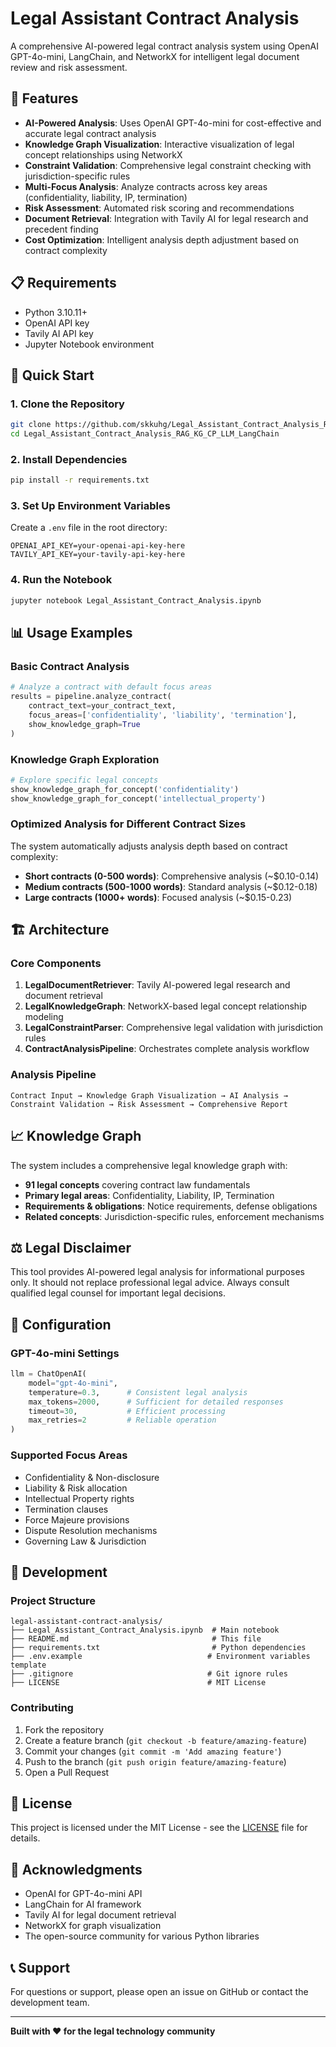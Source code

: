 # Legal Assistant Contract Analysis

A comprehensive AI-powered legal contract analysis system using OpenAI GPT-4o-mini, LangChain, and NetworkX for intelligent legal document review and risk assessment.

## 🎯 Features

- **AI-Powered Analysis**: Uses OpenAI GPT-4o-mini for cost-effective and accurate legal contract analysis
- **Knowledge Graph Visualization**: Interactive visualization of legal concept relationships using NetworkX
- **Constraint Validation**: Comprehensive legal constraint checking with jurisdiction-specific rules
- **Multi-Focus Analysis**: Analyze contracts across key areas (confidentiality, liability, IP, termination)
- **Risk Assessment**: Automated risk scoring and recommendations
- **Document Retrieval**: Integration with Tavily AI for legal research and precedent finding
- **Cost Optimization**: Intelligent analysis depth adjustment based on contract complexity

## 📋 Requirements

- Python 3.10.11+
- OpenAI API key
- Tavily AI API key
- Jupyter Notebook environment

## 🚀 Quick Start

### 1. Clone the Repository

```bash
git clone https://github.com/skkuhg/Legal_Assistant_Contract_Analysis_RAG_KG_CP_LLM_LangChain.git
cd Legal_Assistant_Contract_Analysis_RAG_KG_CP_LLM_LangChain
```

### 2. Install Dependencies

```bash
pip install -r requirements.txt
```

### 3. Set Up Environment Variables

Create a `.env` file in the root directory:

```env
OPENAI_API_KEY=your-openai-api-key-here
TAVILY_API_KEY=your-tavily-api-key-here
```

### 4. Run the Notebook

```bash
jupyter notebook Legal_Assistant_Contract_Analysis.ipynb
```

## 📊 Usage Examples

### Basic Contract Analysis

```python
# Analyze a contract with default focus areas
results = pipeline.analyze_contract(
    contract_text=your_contract_text,
    focus_areas=['confidentiality', 'liability', 'termination'],
    show_knowledge_graph=True
)
```

### Knowledge Graph Exploration

```python
# Explore specific legal concepts
show_knowledge_graph_for_concept('confidentiality')
show_knowledge_graph_for_concept('intellectual_property')
```

### Optimized Analysis for Different Contract Sizes

The system automatically adjusts analysis depth based on contract complexity:

- **Short contracts (0-500 words)**: Comprehensive analysis (~$0.10-0.14)
- **Medium contracts (500-1000 words)**: Standard analysis (~$0.12-0.18)
- **Large contracts (1000+ words)**: Focused analysis (~$0.15-0.23)

## 🏗️ Architecture

### Core Components

1. **LegalDocumentRetriever**: Tavily AI-powered legal research and document retrieval
2. **LegalKnowledgeGraph**: NetworkX-based legal concept relationship modeling
3. **LegalConstraintParser**: Comprehensive legal validation with jurisdiction rules
4. **ContractAnalysisPipeline**: Orchestrates complete analysis workflow

### Analysis Pipeline

```
Contract Input → Knowledge Graph Visualization → AI Analysis → Constraint Validation → Risk Assessment → Comprehensive Report
```

## 📈 Knowledge Graph

The system includes a comprehensive legal knowledge graph with:

- **91 legal concepts** covering contract law fundamentals
- **Primary legal areas**: Confidentiality, Liability, IP, Termination
- **Requirements & obligations**: Notice requirements, defense obligations
- **Related concepts**: Jurisdiction-specific rules, enforcement mechanisms

## ⚖️ Legal Disclaimer

This tool provides AI-powered legal analysis for informational purposes only. It should not replace professional legal advice. Always consult qualified legal counsel for important legal decisions.

## 🔧 Configuration

### GPT-4o-mini Settings

```python
llm = ChatOpenAI(
    model="gpt-4o-mini",
    temperature=0.3,      # Consistent legal analysis
    max_tokens=2000,      # Sufficient for detailed responses
    timeout=30,           # Efficient processing
    max_retries=2         # Reliable operation
)
```

### Supported Focus Areas

- Confidentiality & Non-disclosure
- Liability & Risk allocation
- Intellectual Property rights
- Termination clauses
- Force Majeure provisions
- Dispute Resolution mechanisms
- Governing Law & Jurisdiction

## 📝 Development

### Project Structure

```
legal-assistant-contract-analysis/
├── Legal_Assistant_Contract_Analysis.ipynb  # Main notebook
├── README.md                                # This file
├── requirements.txt                         # Python dependencies
├── .env.example                            # Environment variables template
├── .gitignore                              # Git ignore rules
├── LICENSE                                 # MIT License

```

### Contributing

1. Fork the repository
2. Create a feature branch (`git checkout -b feature/amazing-feature`)
3. Commit your changes (`git commit -m 'Add amazing feature'`)
4. Push to the branch (`git push origin feature/amazing-feature`)
5. Open a Pull Request

## 📄 License

This project is licensed under the MIT License - see the [LICENSE](LICENSE) file for details.

## 🙏 Acknowledgments

- OpenAI for GPT-4o-mini API
- LangChain for AI framework
- Tavily AI for legal document retrieval
- NetworkX for graph visualization
- The open-source community for various Python libraries

## 📞 Support

For questions or support, please open an issue on GitHub or contact the development team.

---

**Built with ❤️ for the legal technology community**
